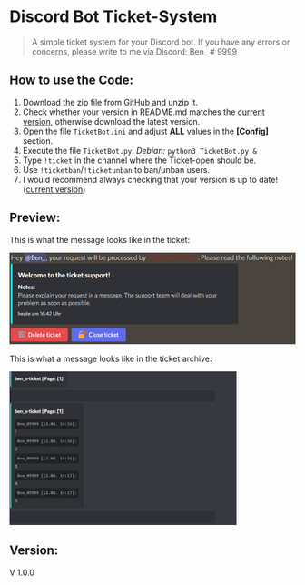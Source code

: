 # Discord Bot Ticket-System

> A simple ticket system for your Discord bot.
> If you have any errors or concerns, please write to me via Discord: Ben_ # 9999

## How to use the Code:

1. Download the zip file from GitHub and unzip it.
2. Check whether your version in README.md matches the [current version](https://github.com/Ben4oo/discord-ticketsystem/blob/main/README.md#version), otherwise download the latest version.
3. Open the file `TicketBot.ini` and adjust **ALL** values in the **[Config]** section.   
4. Execute the file `TicketBot.py`: *Debian:* `python3 TicketBot.py & `
5. Type `!ticket` in the channel where the Ticket-open should be. 
6. Use `!ticketban`/`!ticketunban` to ban/unban users.
7. I would recommend always checking that your version is up to date! ([current version](https://github.com/Ben4oo/discord-ticketsystem/blob/main/README.md#version))

## Preview:

This is what the message looks like in the ticket:

<img src="./IGNORE/OpenTicket.png" alt="OpenTicket" title="A preview of the message in the ticket after opening." width=600px />

This is what a message looks like in the ticket archive:

<img src="./IGNORE/ArchivExample.png" alt="ArchivExample" title="A preview of the message in the archive." width=400px hight=400px />

## Version:
V 1.0.0
